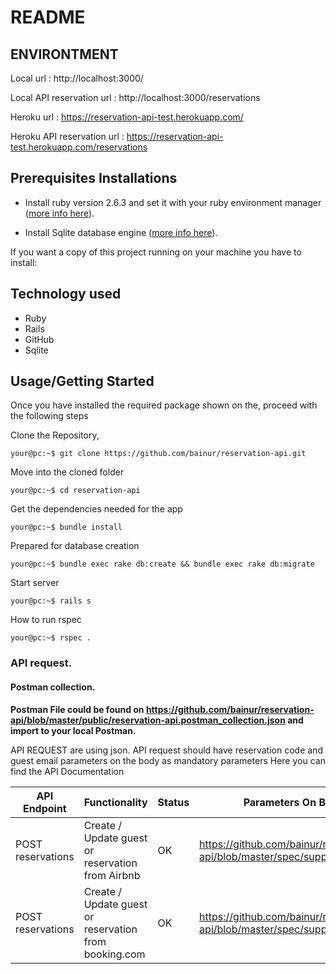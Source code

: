 # README
## ENVIRONTMENT
Local url :
http://localhost:3000/

Local API reservation url :
http://localhost:3000/reservations

Heroku url :
https://reservation-api-test.herokuapp.com/

Heroku API reservation url :
https://reservation-api-test.herokuapp.com/reservations


## Prerequisites Installations

- Install ruby version 2.6.3 and set it with your ruby environment manager
  ([more info here](https://www.ruby-lang.org/en/documentation/installation/)).

- Install Sqlite database engine
  ([more info here](https://sqlite.org/index.html)).

<p>If you want a copy of this project running on your machine you have to install:</p>

## Technology used

- Ruby
- Rails
- GitHub
- Sqlite

## Usage/Getting Started

Once you have installed the required package shown on the, proceed with the following steps

Clone the Repository,

```Shell
your@pc:~$ git clone https://github.com/bainur/reservation-api.git
```

Move into the cloned folder

```Shell
your@pc:~$ cd reservation-api
```

Get the dependencies needed for the app

```Shell
your@pc:~$ bundle install
```

Prepared for database creation

```Shell
your@pc:~$ bundle exec rake db:create && bundle exec rake db:migrate
```

Start server

```Shell
your@pc:~$ rails s
```

How to run rspec

```Shell
your@pc:~$ rspec .
```

### API request.
#### Postman collection.

**Postman File could be found on https://github.com/bainur/reservation-api/blob/master/public/reservation-api.postman_collection.json and import to your local Postman.**

API REQUEST are using json. 
API request should have reservation code and guest email parameters on the body as mandatory parameters
Here you can find the API Documentation

| API Endpoint                           | Functionality                                          | Status | Parameters On Body , JSON FORMAT|
| -------------------------------------- | ------------------------------------------------------ | ------ | -----------
| POST reservations                      | Create / Update guest or reservation from Airbnb       | OK     | https://github.com/bainur/reservation-api/blob/master/spec/support/params_airbnb.json      |
| POST reservations                      | Create / Update guest or reservation from booking.com  | OK     | https://github.com/bainur/reservation-api/blob/master/spec/support/params_booking_com.json |
